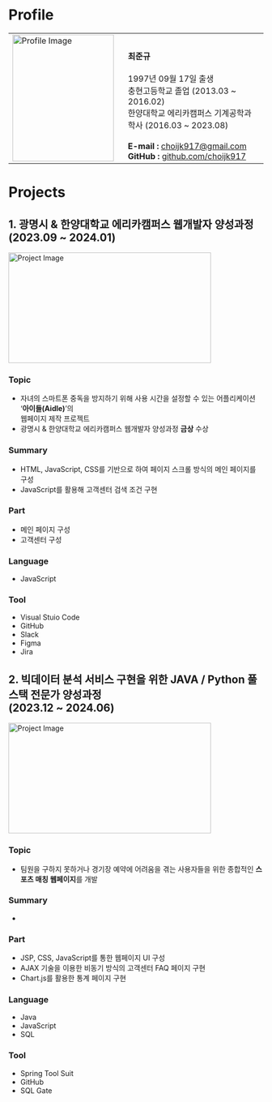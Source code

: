 # Profile

<table style="border: none;">
  <tr style="border: none;">
    <td style="border: none;">
      <img src="https://github.com/choijk917/portfolio/assets/148047944/57236c78-f0bd-4c8f-a511-46c492609bc1" alt="Profile Image" width="200" height="250">
    </td>
    <td style="border: none; vertical-align: bottom; padding-left: 20px;">
      <strong>최준규</strong><br><br>
      1997년 09월 17일 출생<br>
      충현고등학교 졸업 (2013.03 ~ 2016.02)<br>
      한양대학교 에리카캠퍼스 기계공학과 학사 (2016.03 ~ 2023.08)<br><br>
      <strong>E-mail :</strong> <a href="mailto:choijk917@gmail.com">choijk917@gmail.com</a><br>
      <strong>GitHub :</strong> <a href="https://github.com/choijk917">github.com/choijk917</a><br>
    </td>
  </tr>
</table>

# Projects

## 1. 광명시 & 한양대학교 에리카캠퍼스 웹개발자 양성과정<br> (2023.09 ~ 2024.01)

<img src="https://github.com/choijk917/choijk917.github.io/assets/148047944/b1c83aba-7bd3-4f8a-82c7-539504298864" alt="Project Image" width="400" height="218">

### Topic

- 자녀의 스마트폰 중독을 방지하기 위해 사용 시간을 설정할 수 있는 어플리케이션 ‘**아이들(Aidle)**’의<br>
  웹페이지 제작 프로젝트
- 광명시 & 한양대학교 에리카캠퍼스 웹개발자 양성과정 **금상** 수상

### Summary

- HTML, JavaScript, CSS를 기반으로 하여 페이지 스크롤 방식의 메인 페이지를 구성
- JavaScript를 활용해 고객센터 검색 조건 구현

### Part

- 메인 페이지 구성
- 고객센터 구성

### Language

- JavaScript

### Tool

- Visual Stuio Code
- GitHub
- Slack
- Figma
- Jira

## 2. 빅데이터 분석 서비스 구현을 위한 JAVA / Python 풀스택 전문가 양성과정<br> (2023.12 ~ 2024.06)

<img src="https://github.com/choijk917/portfolio/assets/148047944/76fd2737-ade4-444e-8d44-a8b7bc5a4b41" alt="Project Image" width="400" height="218">

### Topic

- 팀원을 구하지 못하거나 경기장 예약에 어려움을 겪는 사용자들을 위한 종합적인 **스포츠 매칭 웹페이지**를 개발

### Summary

-

### Part

- JSP, CSS, JavaScript를 통한 웹페이지 UI 구성
- AJAX 기술을 이용한 비동기 방식의 고객센터 FAQ 페이지 구현
- Chart.js를 활용한 통계 페이지 구현

### Language

- Java
- JavaScript
- SQL

### Tool

- Spring Tool Suit
- GitHub
- SQL Gate
